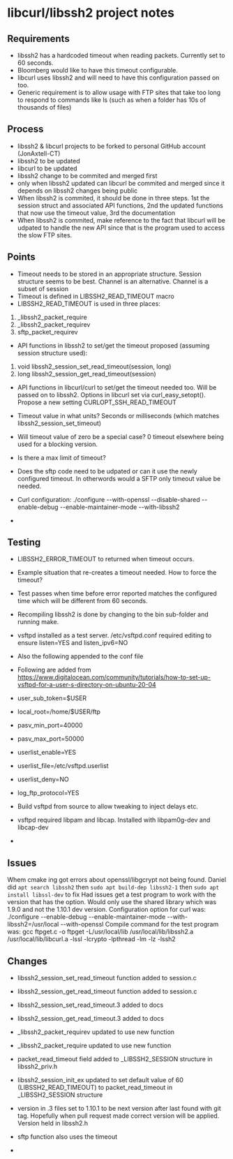 # libcurl/libssh2 project notes

## Requirements

- libssh2 has a hardcoded timeout when reading packets. Currently set to 60 seconds.
- Bloomberg would like to have this timeout configurable.
- libcurl uses libssh2 and will need to have this configuration passed on too.
- Generic requirement is to allow usage with FTP sites that take too long to respond to commands like ls (such as when a folder has 10s of thousands of files)

## Process

- libssh2 & libcurl projects to be forked to personal GitHub account (JonAxtell-CT)
- libssh2 to be updated
- libcurl to be updated
- libssh2 change to be commited and merged first
- only when libssh2 updated can libcurl be commited and merged since it depends on libssh2 changes being public
- When libssh2 is commited, it should be done in three steps. 1st the session struct and associated API functions, 2nd the updated functions that now use the timeout value, 3rd the documentation
- When libssh2 is commited, make reference to the fact that libcurl will be udpated to handle the new API since that is the program used to access the slow FTP sites.

## Points

- Timeout needs to be stored in an appropriate structure. Session structure seems to be best. Channel is an alternative. Channel is a subset of session
- Timeout is defined in LIBSSH2_READ_TIMEOUT macro
- LIBSSH2_READ_TIMEOUT is used in three places:

1. _libssh2_packet_require
1. _libssh2_packet_requirev
1. sftp_packet_requirev

- API functions in libssh2 to set/get the timeout proposed (assuming session structure used):

1. void libssh2_session_set_read_timeout(session, long)
1. long libssh2_session_get_read_timeout(session)

- API functions in libcurl/curl to set/get the timeout needed too. Will be passed on to libssh2. Options in libcurl set via curl_easy_setopt(). Propose a new setting CURLOPT_SSH_READ_TIMEOUT

- Timeout value in what units? Seconds or milliseconds (which matches libssh2_session_set_timeout)
- Will timeout value of zero be a special case? 0 timeout elsewhere being used for a blocking version.
- Is there a max limit of timeout?
- Does the sftp code need to be udpated or can it use the newly configured timeout. In otherwords would a SFTP only timeout value be needed.

- Curl configuration: ./configure --with-openssl --disable-shared --enable-debug --enable-maintainer-mode --with-libssh2
-

## Testing

- LIBSSH2_ERROR_TIMEOUT to returned when timeout occurs.
- Example situation that re-creates a timeout needed. How to force the timeout?
- Test passes when time before error reported matches the configured time which will be different from 60 seconds.

- Recompiling libssh2 is done by changing to the bin sub-folder and running make.

- vsftpd installed as a test server. /etc/vsftpd.conf required editing to ensure listen=YES and listen_ipv6=NO
- Also the following appended to the conf file
- Following are added from <https://www.digitalocean.com/community/tutorials/how-to-set-up-vsftpd-for-a-user-s-directory-on-ubuntu-20-04>
- user_sub_token=$USER
- local_root=/home/$USER/ftp
- pasv_min_port=40000
- pasv_max_port=50000
- userlist_enable=YES
- userlist_file=/etc/vsftpd.userlist
- userlist_deny=NO
- log_ftp_protocol=YES

- Build vsftpd from source to allow tweaking to inject delays etc.
- vsftpd required libpam and libcap. Installed with libpam0g-dev and libcap-dev
-

## Issues

Whem cmake ing got errors about openssl/libgcrypt not being found. Daniel did ```apt search libssh2``` then ```sudo apt build-dep libssh2-1``` then ```sudo apt install libssl-dev``` to fix
Had issues get a test program to work with the version that has the option. Would only use the shared library which was 1.9.0 and not the 1.10.1 dev version. Configuration option for curl was:
    ./configure --enable-debug --enable-maintainer-mode --with-libssh2=/usr/local --with-openssl
Compile command for the test program was:
    gcc ftpget.c -o ftpget -L/usr/local/lib /usr/local/lib/libssh2.a /usr/local/lib/libcurl.a -lssl -lcrypto -lpthread -lm -lz -lssh2

## Changes

- libssh2_session_set_read_timeout function added to session.c
- libssh2_session_get_read_timeout function added to session.c
- libssh2_session_set_read_timeout.3 added to docs
- libssh2_session_get_read_timeout.3 added to docs
- _libssh2_packet_requirev updated to use new function
- _libssh2_packet_require updated to use new function
- packet_read_timeout field added to _LIBSSH2_SESSION structure in libssh2_priv.h
- libssh2_session_init_ex updated to set default value of 60 (LIBSSH2_READ_TIMEOUT) to packet_read_timeout in _LIBSSH2_SESSION structure

- version in .3 files set to 1.10.1 to be next version after last found with git tag. Hopefully when pull request made correct version will be applied. Version held in libssh2.h
- sftp function also uses the timeout
-
